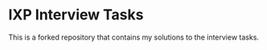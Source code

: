 # IXP Interview Tasks

This is a forked repository that contains my solutions to the interview tasks.
